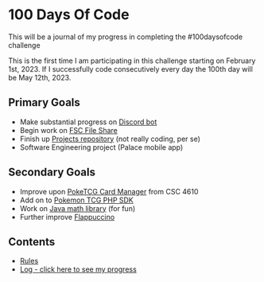 # 100 Days Of Code
This will be a journal of my progress in completing the #100daysofcode challenge

This is the first time I am participating in this challenge starting on February 1st, 2023. If I successfully code consecutively every day the 100th day will be May 12th, 2023.

## Primary Goals
- Make substantial progress on [Discord bot](https://github.com/JacobKnox/Personal-Discord-Bot)
- Begin work on [FSC File Share](https://github.com/JacobKnox/FSC-File-Share)
- Finish up [Projects repository](https://github.com/JacobKnox/Jacob-Knox-Projects) (not really coding, per se)
- Software Engineering project (Palace mobile app)

## Secondary Goals
- Improve upon [PokeTCG Card Manager](https://github.com/JacobKnox/PokeTCG-Card-Manager) from CSC 4610
- Add on to [Pokemon TCG PHP SDK](https://github.com/JacobKnox/pokemon-tcg-sdk-php)
- Work on [Java math library](https://github.com/JacobKnox/Math-Library-Project) (for fun)
- Further improve [Flappuccino](https://github.com/JacobKnox/Flappuccino)

## Contents
* [Rules](https://github.com/JacobKnox/100DaysOfCode/blob/main/rules.md)
* [Log - click here to see my progress](https://github.com/JacobKnox/100DaysOfCode/blob/main/log.md)
